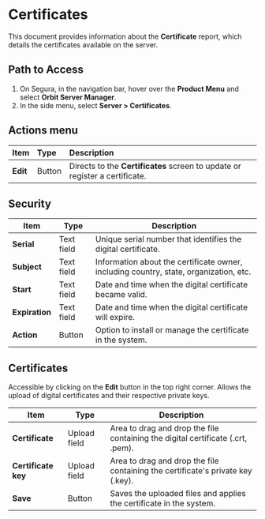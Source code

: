 # Certificates

This document provides information about the **Certificate** report, which details the certificates available on the server.

## Path to Access

1. On Segura, in the navigation bar, hover over the **Product Menu** and select **Orbit Server Manager**.  
2. In the side menu, select **Server > Certificates**.

## Actions menu

| Item | Type | Description |
| :---- | :---- | :---- |
| **Edit** | Button | Directs to the **Certificates** screen to update or register a certificate. |

## Security

| Item | Type | Description |
| ----- | ----- | ----- |
| **Serial** | Text field | Unique serial number that identifies the digital certificate. |
| **Subject** | Text field | Information about the certificate owner, including country, state, organization, etc. |
| **Start** | Text field | Date and time when the digital certificate became valid. |
| **Expiration**  | Text field | Date and time when the digital certificate will expire. |
| **Action** | Button | Option to install or manage the certificate in the system. |

## Certificates
Accessible by clicking on the **Edit** button in the top right corner. Allows the upload of digital certificates and their respective private keys.

| Item | Type | Description |
| ----- | ----- | ----- |
| **Certificate** | Upload field | Area to drag and drop the file containing the digital certificate (.crt, .pem). |
| **Certificate key** | Upload field | Area to drag and drop the file containing the certificate's private key (.key). |
| **Save** | Button | Saves the uploaded files and applies the certificate in the system. |